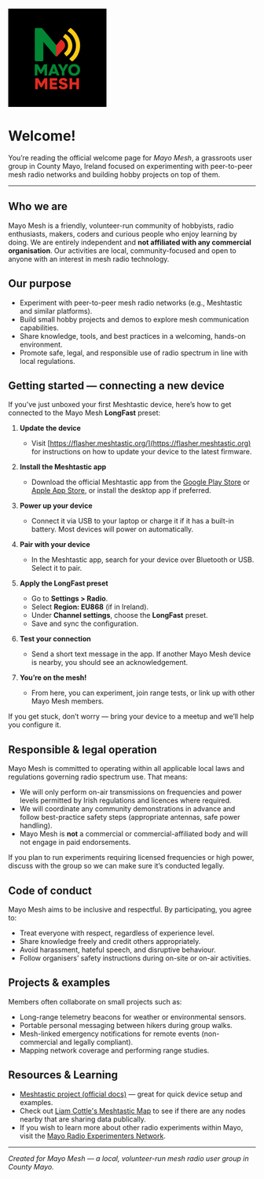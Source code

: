 ![image](mayo-mesh-colour-200.png)
# Welcome!

You’re reading the official welcome page for *Mayo Mesh*, a grassroots user group in County Mayo, Ireland focused on experimenting with peer-to-peer mesh radio networks and building hobby projects on top of them.

---

## Who we are
Mayo Mesh is a friendly, volunteer-run community of hobbyists, radio enthusiasts, makers, coders and curious people who enjoy learning by doing. We are entirely independent and **not affiliated with any commercial organisation**. Our activities are local, community-focused and open to anyone with an interest in mesh radio technology.

## Our purpose
- Experiment with peer-to-peer mesh radio networks (e.g., Meshtastic and similar platforms).
- Build small hobby projects and demos to explore mesh communication capabilities.
- Share knowledge, tools, and best practices in a welcoming, hands-on environment.
- Promote safe, legal, and responsible use of radio spectrum in line with local regulations.

## Getting started — connecting a new device
If you’ve just unboxed your first Meshtastic device, here’s how to get connected to the Mayo Mesh **LongFast** preset:

1. **Update the device**
    - Visit [https://flasher.meshtastic.org/](https://flasher.meshtastic.org) for instructions on how to update your device to the latest firmware.

2. **Install the Meshtastic app**  
   - Download the official Meshtastic app from the [Google Play Store](https://play.google.com/store/apps/details?id=com.geeksville.mesh&hl=en_IE&pli=1) or [Apple App Store](https://apps.apple.com/in/app/meshtastic/id1586432531), or install the desktop app if preferred.

3. **Power up your device**  
   - Connect it via USB to your laptop or charge it if it has a built-in battery. Most devices will power on automatically.

4. **Pair with your device**  
   - In the Meshtastic app, search for your device over Bluetooth or USB. Select it to pair.

5. **Apply the LongFast preset**  
   - Go to **Settings > Radio**.  
   - Select **Region: EU868** (if in Ireland).  
   - Under **Channel settings**, choose the **LongFast** preset.  
   - Save and sync the configuration.

6. **Test your connection**  
   - Send a short text message in the app. If another Mayo Mesh device is nearby, you should see an acknowledgement.

7. **You’re on the mesh!**  
   - From here, you can experiment, join range tests, or link up with other Mayo Mesh members.

If you get stuck, don’t worry — bring your device to a meetup and we’ll help you configure it.

## Responsible & legal operation
Mayo Mesh is committed to operating within all applicable local laws and regulations governing radio spectrum use. That means:
- We will only perform on-air transmissions on frequencies and power levels permitted by Irish regulations and licences where required.
- We will coordinate any community demonstrations in advance and follow best-practice safety steps (appropriate antennas, safe power handling).
- Mayo Mesh is **not** a commercial or commercial-affiliated body and will not engage in paid endorsements.

If you plan to run experiments requiring licensed frequencies or high power, discuss with the group so we can make sure it’s conducted legally.

## Code of conduct
Mayo Mesh aims to be inclusive and respectful. By participating, you agree to:
- Treat everyone with respect, regardless of experience level.
- Share knowledge freely and credit others appropriately.
- Avoid harassment, hateful speech, and disruptive behaviour.
- Follow organisers’ safety instructions during on-site or on-air activities.

## Projects & examples
Members often collaborate on small projects such as:
- Long-range telemetry beacons for weather or environmental sensors.
- Portable personal messaging between hikers during group walks.
- Mesh-linked emergency notifications for remote events (non-commercial and legally compliant).
- Mapping network coverage and performing range studies.

## Resources & Learning
- [Meshtastic project (official docs)](https://meshtastic.org/docs/getting-started/) — great for quick device setup and examples.
- Check out [Liam Cottle's Meshtastic Map](https://meshtastic.liamcottle.net/?lat=53.832230300637704&lng=350.7948303222657&zoom=10) to see if there are any nodes nearby that are sharing data publically.
- If you wish to learn more about other radio experiments within Mayo, visit the [Mayo Radio Experimenters Network](https://www.facebook.com/p/Mayo-Radio-Experimenters-Network-100064833669220/).

---

*Created for Mayo Mesh — a local, volunteer-run mesh radio user group in County Mayo.*